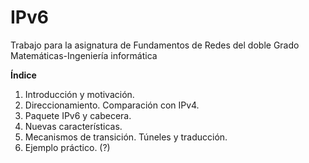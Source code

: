 IPv6
====

Trabajo para la asignatura de Fundamentos de Redes del doble Grado Matemáticas-Ingeniería informática

**Índice**

1. Introducción y motivación.  
2. Direccionamiento. Comparación con IPv4.  
3. Paquete IPv6 y cabecera.  
4. Nuevas características.  
5. Mecanismos de transición. Túneles y traducción.
6. Ejemplo práctico. (?)
